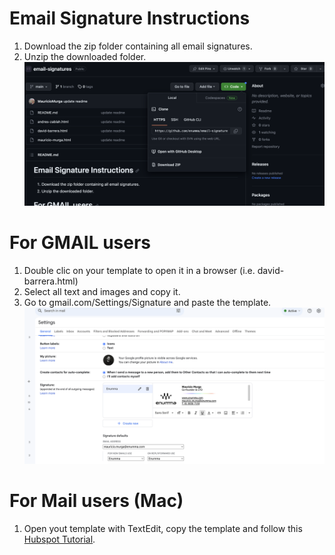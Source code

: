 # Email Signature Instructions
1. Download the zip folder containing all email signatures.
2. Unzip the downloaded folder.
![Download the zip folder](/zip-folder.png "Download the zip folder")

# For GMAIL users
1. Double clic on your template to open it in a browser (i.e. david-barrera.html)
2. Select all text and images and copy it.
3. Go to gmail.com/Settings/Signature and paste the template.
![Gmail Settings](/gmail-settings.png "Gmail Settings")
# For Mail users (Mac)
1. Open yout template with TextEdit, copy the template and follow this [Hubspot Tutorial](https://www.hubspot.com/email-signature-generator/add-html-signature-mail-mac).